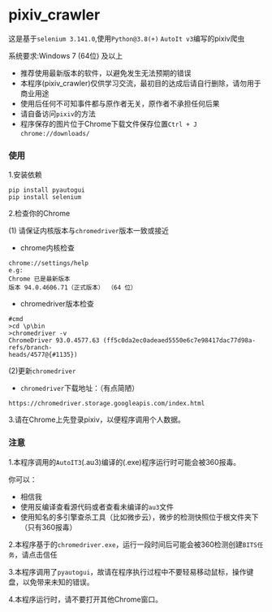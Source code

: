 # pixiv_crawler

这是基于`selenium 3.141.0`,使用`Python@3.8(+)` `AutoIt v3`编写的pixiv爬虫 

系统要求:Windows 7 (64位) 及以上

- 推荐使用最新版本的软件，以避免发生无法预期的错误 
- 本程序(pixiv_crawler)仅供学习交流，最初目的达成后请自行删除，请勿用于商业用途 
- 使用后任何不可知事件都与原作者无关，原作者不承担任何后果 
- 请自备访问`pixiv`的方法
- 程序保存的图片位于Chrome下载文件保存位置`Ctrl + J` `chrome://downloads/`

### 使用

1.安装依赖
```
pip install pyautogui
pip install selenium
```
2.检查你的Chrome

(1) 请保证内核版本与`chromedriver`版本一致或接近
- chrome内核检查
```
chrome://settings/help
e.g:
Chrome 已是最新版本
版本 94.0.4606.71（正式版本） （64 位）
```
- chromedriver版本检查
```
#cmd
>cd \p\bin
>chromedriver -v
ChromeDriver 93.0.4577.63 (ff5c0da2ec0adeaed5550e6c7e98417dac77d98a-refs/branch-
heads/4577@{#1135})
```

(2)更新`chromedriver`
- `chromedriver`下载地址：（有点简陋）
```
https://chromedriver.storage.googleapis.com/index.html
```

3.请在Chrome上先登录pixiv，以便程序调用个人数据。

### 注意
1.本程序调用的`AutoIT3`(.au3)编译的(.exe)程序运行时可能会被360报毒。

你可以：
- 相信我
- 使用反编译查看源代码或者查看未编译的`au3`文件
- 使用知名的多引擎查杀工具（比如微步云），微步的检测快照位于根文件夹下（只有360报毒）

2.本程序基于的`chromedriver.exe`，运行一段时间后可能会被360检测创建`BITS任务`，请点击信任

3.本程序调用了`pyautogui`，故请在程序执行过程中不要轻易移动鼠标，操作键盘，以免带来未知的错误。

4.本程序运行时，请不要打开其他Chrome窗口。
